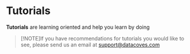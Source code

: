 # Tutorials

**Tutorials** are learning oriented and help you learn by doing

>[!NOTE]If you have recommendations for tutorials you would like to see, please send us an email at support@datacoves.com
